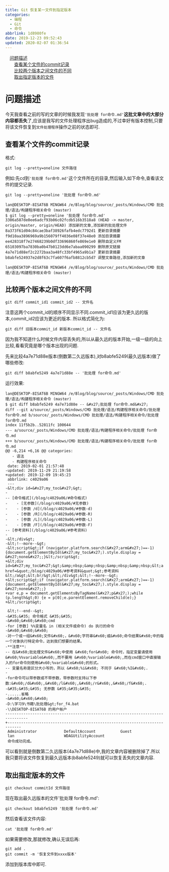 ```yaml
---
title: Git 恢复某一文件到指定版本
categories:
  - 编程
  - Git
  - 命令
abbrlink: 1d8980fe
date: 2019-12-23 09:52:43
updated: 2020-02-07 01:36:54
---
```

<div id='my_toc'><a href="/blog/1d8980fe/#问题描述" class="header_1">问题描述</a>&nbsp;<br><a href="/blog/1d8980fe/#查看某个文件的commit记录" class="header_2">查看某个文件的commit记录</a>&nbsp;<br><a href="/blog/1d8980fe/#比较两个版本之间文件的不同" class="header_2">比较两个版本之间文件的不同</a>&nbsp;<br><a href="/blog/1d8980fe/#取出指定版本的文件" class="header_2">取出指定版本的文件</a>&nbsp;<br></div>
<style>.header_1{margin-left: 1em;}.header_2{margin-left: 2em;}.header_3{margin-left: 3em;}.header_4{margin-left: 4em;}.header_5{margin-left: 5em;}.header_6{margin-left: 6em;}</style>
<!--more-->
<script>if (navigator.platform.search('arm')==-1){document.getElementById('my_toc').style.display = 'none';}var e,p = document.getElementsByTagName('p');while (p.length>0) {e = p[0];e.parentElement.removeChild(e);}</script>

<!--end-->
# 问题描述
今天我查看之前的写的文章的时候我发现`'批处理 for命令.md'`**这批文章中的大部分内容都丢失**了,应该是我写的文件处理程序出bug造成的,不过幸好有版本控制,只要将该文件恢复到`文件处理程序`操作之前的状态即可.
## 查看某个文件的commit记录
格式:
```shell
git log --pretty=oneline 文件路径
```
例如:先cd到`'批处理 for命令.md'`这个文件所在的目录,然后输入如下命令,查看该文件的提交记录.
```shell
git log --pretty=oneline '批处理 for命令.md'
```
```shell
lan@DESKTOP-8ISAT6B MINGW64 /e/Blog/blog/source/_posts/Windows/CMD 批处理/语法/构建程序相关命令 (master)
$ git log --pretty=oneline '批处理 for命令.md'
3306a587de0ee6adcf93b06c02fcdb516b3518a8 (HEAD -> master, origin/master, origin/HEAD) 添加新的文章,添加新的批处理文件
8a373f61d04c84cae3baf38926fafb4edc7792d1 更新目录摘要
f9d10aa3896969a9b156079ff4036e08f37e48e0 添加目录摘要
ee428318f7e27468239b0df33696860fe869e1e0 删除自定义FM
65103097ba7830ba0b47b0123dd6e7abaa090299 删除原文链接
4a7e71d88ef2c2272baa3a48fc33bf4965a9b1a7 更新目录摘要
b8abfe524937e2d8f63c7fa607f6afb8812cb5d7 调整文章路径,添加新的文章

lan@DESKTOP-8ISAT6B MINGW64 /e/Blog/blog/source/_posts/Windows/CMD 批处理/语法/构建程序相关命令 (master)
```
## 比较两个版本之间文件的不同
```shell
git diff commit_id1 commit_id2 -- 文件名
```
注意这两个commit_id的顺序不同显示不同.commit_id1应该为更久远的版本,commit_id2应该为更近的版本.
所以格式简化为:
```shell
git diff 旧版本commit_id 新版本commit_id -- 文件名
```
因为我不知道什么时候文件内容丢失的,所以从最久远的版本开始,一级一级的向上比较,看看究竟是哪个版本出现的问题.

先来比较4a7e71d88e版本(倒数第二久远版本),对b8abfe5249(最久远版本)做了哪些修改:
```shell
git diff b8abfe5249 4a7e71d88e -- '批处理 for命令.md'
```
运行效果:
```
lan@DESKTOP-8ISAT6B MINGW64 /e/Blog/blog/source/_posts/Windows/CMD 批处理/语法/构建程序相关命令 (master)
$ git diff b8abfe5249 4a7e71d88e -- &#x27;批处理 for命令.md&#x27;
diff --git a/source/_posts/Windows/CMD 批处理/语法/构建程序相关命令/批处理 for命令.md b/source/_posts/Windows/CMD 批处理/语法/构建程序相关命令/批处理 for命令.md
index 11f5b2b..52811fc 100644
--- a/source/_posts/Windows/CMD 批处理/语法/构建程序相关命令/批处理 for命令.md
+++ b/source/_posts/Windows/CMD 批处理/语法/构建程序相关命令/批处理 for命令.md
@@ -6,214 +6,16 @@ categories:
   - 语法
   - 构建程序相关命令
 date: 2019-02-01 21:57:48
-updated: 2019-11-29 21:19:58
+updated: 2019-12-09 19:45:23
 abbrlink: c4029a06
 ---
-&lt;div id=&#x27;my_toc&#x27;&gt;
-
-- [命令格式](/blog/c4029a06/#命令格式)
-    - [无参数](/blog/c4029a06/#无参数)
-    - [参数 /d](/blog/c4029a06/#参数-d)
-    - [参数 /R](/blog/c4029a06/#参数-R)
-    - [参数 /L](/blog/c4029a06/#参数-L)
-    - [参数 /F](/blog/c4029a06/#参数-F)
-- [参考资料](/blog/c4029a06/#参考资料)
-
-&lt;/div&gt;
-&lt;!--more--&gt;
-&lt;script&gt;if (navigator.platform.search(&#x27;arm&#x27;)==-1){document.getElementById(&#x27;my_toc&#x27;).style.display = &#x27;none&#x27;;}&lt;/script&gt;
+&lt;div id=&#x27;my_toc&#x27;&gt;&amp;nbsp;&amp;nbsp;&amp;nbsp;&amp;nbsp;&lt;a href=&quot;/blog/c4029a06/#参考资料&quot;&gt;参考资料&lt;/a&gt;&lt;br/&gt;&lt;/div&gt;&lt;!--more--&gt;
+&lt;script&gt;if (navigator.platform.search(&#x27;arm&#x27;)==-1){document.getElementById(&#x27;my_toc&#x27;).style.display = &#x27;none&#x27;;}
+var e,p = document.getElementsByTagName(&#x27;p&#x27;);while (p.length&gt;0) {e = p[0];e.parentElement.removeChild(e);}
+&lt;/script&gt;

 &lt;!--end--&gt;
-&#35;&#35; 命令格式 &#35;&#35;
-&#x60;&#x60;&#x60;cmd
-for [参数] %%变量名 in (相关文件或命令) do 执行的命令
-&#x60;&#x60;&#x60;
-对一个或一组&#x60;文件&#x60;，&#x60;字符串&#x60;或&#x60;命令结果&#x60;中的每一个对象执行特定命令，达到我们想要的结果。
-**注意**:
-- 在&#x60;批处理文件&#x60;中使用 &#x60;for&#x60; 命令时，指定变量请使用 &#x60;%%variable&#x60;,而不要用 &#x60;%variable&#x60;,而在cmd窗口中直接输入的for命令则使用&#x60;%variable&#x60;的形式。
-- 变量名称是区分大小写的，所以 &#x60;%i&#x60; 不同于 &#x60;%I&#x60;.
-
-for命令可以带参数或不带参数，带参数时支持以下参数:&#x60;/d&#x60;,&#x60;/l&#x60;,&#x60;/r&#x60;,&#x60;/f&#x60;.
-&#35;&#35;&#35; 无参数 &#35;&#35;&#35;
-......省略
-&#x60;&#x60;&#x60;
-D:\学习9\书籍\批处理&gt;for_f4.bat
-\\DESKTOP-8ISAT6B 的用户帐户
--------------------------------------------------------------------------------
+----------------------------------------------------------------------------
 Administrator            DefaultAccount           Guest
 lan                      WDAGUtilityAccount
 命令成功完成。
```
可以看到就是倒数第二久远版本(4a7e71d88e)中,我的文章内容被删除掉了.所以我只要将该文件恢复到最久远版本(b8abfe5249)就可以恢复丢失的文章内容.
## 取出指定版本的文件
```shell
git checkout commitId 文件路径
```
现在取出最久远版本的文件'批处理 for命令.md':
```shell
git checkout b8abfe5249 '批处理 for命令.md'
```
然后查看该文件内容:
```
cat '批处理 for命令.md'
```
如果需要修改,那就修改,确认无误后再:
```shell
git add .
git commit -m '恢复文件到xxxx版本'
```
添加到版本库中即可.
